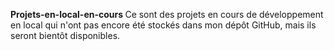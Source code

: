 <b>Projets-en-local-en-cours </b>
Ce sont des projets en cours de développement en local qui n'ont pas encore été stockés dans mon dépôt GitHub, mais ils seront bientôt disponibles.
